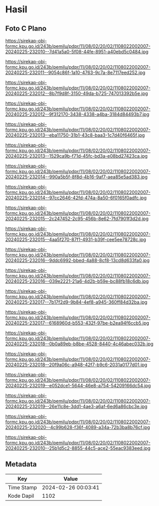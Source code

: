 # Hasil

## Foto C Plano

https://sirekap-obj-formc.kpu.go.id/243b/pemilu/pdpr/11/08/02/20/02/1108022002007-20240225-232010--7d41a5a0-5f08-44fe-8951-a40ebd5c0484.jpg

https://sirekap-obj-formc.kpu.go.id/243b/pemilu/pdpr/11/08/02/20/02/1108022002007-20240225-232011--9054c86f-1a10-4763-9c7a-8e7117eed252.jpg

https://sirekap-obj-formc.kpu.go.id/243b/pemilu/pdpr/11/08/02/20/02/1108022002007-20240225-232012--8b7f9d8f-3150-49da-b725-747013392b5e.jpg

https://sirekap-obj-formc.kpu.go.id/243b/pemilu/pdpr/11/08/02/20/02/1108022002007-20240225-232012--9f312170-3438-4338-a4ba-3184d84493b7.jpg

https://sirekap-obj-formc.kpu.go.id/243b/pemilu/pdpr/11/08/02/20/02/1108022002007-20240225-232013--eba11750-31b1-43c8-baa3-1c7d40f6465f.jpg

https://sirekap-obj-formc.kpu.go.id/243b/pemilu/pdpr/11/08/02/20/02/1108022002007-20240225-232013--1529ca9b-f71d-45fc-bd3a-e08bd27423ca.jpg

https://sirekap-obj-formc.kpu.go.id/243b/pemilu/pdpr/11/08/02/20/02/1108022002007-20240225-232014--990a5b5f-8f8d-4b16-9af7-aea85e5ad383.jpg

https://sirekap-obj-formc.kpu.go.id/243b/pemilu/pdpr/11/08/02/20/02/1108022002007-20240225-232014--97cc2646-42fd-474a-8a50-6f0165f0adfc.jpg

https://sirekap-obj-formc.kpu.go.id/243b/pemilu/pdpr/11/08/02/20/02/1108022002007-20240225-232015--2c247452-2c95-456b-8e62-7fd7901f3d2d.jpg

https://sirekap-obj-formc.kpu.go.id/243b/pemilu/pdpr/11/08/02/20/02/1108022002007-20240225-232015--4aa5f270-87f1-4931-b39f-cee5ee78728c.jpg

https://sirekap-obj-formc.kpu.go.id/243b/pemilu/pdpr/11/08/02/20/02/1108022002007-20240225-232016--9ddc6992-bbed-4a88-8cf8-13cd8d633fa0.jpg

https://sirekap-obj-formc.kpu.go.id/243b/pemilu/pdpr/11/08/02/20/02/1108022002007-20240225-232016--039e2221-21a6-4d2b-b59e-bc88fb18c6db.jpg

https://sirekap-obj-formc.kpu.go.id/243b/pemilu/pdpr/11/08/02/20/02/1108022002007-20240225-232017--7b17f2d9-9b84-4ef8-a945-360ff84d32ba.jpg

https://sirekap-obj-formc.kpu.go.id/243b/pemilu/pdpr/11/08/02/20/02/1108022002007-20240225-232017--6168960d-b553-432f-97be-b2ea94f6ccb5.jpg

https://sirekap-obj-formc.kpu.go.id/243b/pemilu/pdpr/11/08/02/20/02/1108022002007-20240225-232018--0b0a89eb-b8be-4528-8440-4c46abec032b.jpg

https://sirekap-obj-formc.kpu.go.id/243b/pemilu/pdpr/11/08/02/20/02/1108022002007-20240225-232018--20f9a06c-a948-42f7-b9c6-2031a0177d01.jpg

https://sirekap-obj-formc.kpu.go.id/243b/pemilu/pdpr/11/08/02/20/02/1108022002007-20240225-232019--e052dce1-5644-46e8-a754-54209166dc54.jpg

https://sirekap-obj-formc.kpu.go.id/243b/pemilu/pdpr/11/08/02/20/02/1108022002007-20240225-232019--26e11c8e-3dd1-4ae3-a6af-6ed6a86cbc3e.jpg

https://sirekap-obj-formc.kpu.go.id/243b/pemilu/pdpr/11/08/02/20/02/1108022002007-20240225-232020--4c99b628-f36f-4089-a34a-72b3ba8b76cf.jpg

https://sirekap-obj-formc.kpu.go.id/243b/pemilu/pdpr/11/08/02/20/02/1108022002007-20240225-232010--25b1d5c2-8855-44c5-ace2-55eac9383eed.jpg


## Metadata

| Key        | Value               |
| ---------- | ------------------- |
| Time Stamp | 2024-02-26 00:03:41 |
| Kode Dapil | 1102                |



